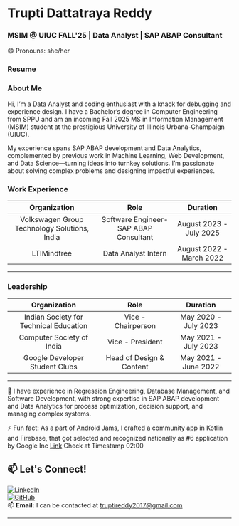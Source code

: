 # Trupti Dattatraya Reddy
### MSIM @ UIUC FALL'25 | Data Analyst | SAP ABAP Consultant 
😄 Pronouns: she/her

### Resume
<!--Link to download my latest [Resume](https://drive.google.com/file/d/1-aUZKl-i_NaILeQl1Ei_BEA-RKvM_Nd2/view?usp=sharing)-->

### About Me

 Hi, I’m a Data Analyst and coding enthusiast with a knack for debugging and experience design. I have a Bachelor’s degree in Computer Engineering from SPPU and am an incoming Fall 2025 MS in Information Management (MSIM) student at the prestigious University of Illinois Urbana-Champaign (UIUC).

My experience spans SAP ABAP development and Data Analytics, complemented by previous work in Machine Learning, Web Development, and Data Science—turning ideas into turnkey solutions. I’m passionate about solving complex problems and designing impactful experiences.
 
<!-- 👯 I'm currently seeking full-time opportunities in data analytics and software engineering roles where I can contribute, learn, upskill, and grow.-->

### Work Experience

|                 Organization                 |             Role                       |                Duration               |
|:--------------------------------------------:|:--------------------------------------:|:-------------------------------------:|
| Volkswagen Group Technology Solutions, India | Software Engineer-SAP ABAP Consultant  |          August 2023 - July 2025      |
|            LTIMindtree                       |      Data Analyst Intern               |          August 2022 - March 2022     |

---

### Leadership

|                 Organization                 |            Role             |                Duration               |
|:--------------------------------------------:|:---------------------------:|:-------------------------------------:|
|     Indian Society for Technical Education   |      Vice - Chairperson     |          May 2020 - July 2023         |
|            Computer Society of India         |       Vice - President      |          May 2021 - July 2023         |
|         Google Developer Student Clubs       |   Head of Design & Content  |          May 2021 - June 2022         |

---

🌱 I have experience in Regression Engineering, Database Management, and Software Development, with strong expertise in SAP ABAP development and Data Analytics for process optimization, decision support, and managing complex systems.

⚡ Fun fact: As a part of Android Jams, I crafted a community app in Kotlin and Firebase, that got selected and recognized nationally as #6 application by Google Inc [Link](https://youtu.be/Ha0aX8QSXnc) Check at Timestamp 02:00

## 📫 Let's Connect!  
[![LinkedIn](https://img.shields.io/badge/LinkedIn-TruptiDattatrayaReddy-blue?style=flat&logo=linkedin)](https://www.linkedin.com/in/truptireddy)  
[![GitHub](https://img.shields.io/badge/GitHub-truptireddy23-black?style=flat&logo=github)](https://github.com/truptireddy23)  
📫 **Email:** I can be contacted at [truptireddy2017@gmail.com](mailto:truptireddy2017@gmail.com)

---


<!--
**truptireddy23/truptireddy23** is a ✨ _special_ ✨ repository because its `README.md` (this file) appears on your GitHub profile.

Here are some ideas to get you started:

- 🔭 I’m currently working on ...
- 🌱 I’m currently learning ...
- 👯 I’m looking to collaborate on ...
- 🤔 I’m looking for help with ...
- 💬 Ask me about ...
- 📫 How to reach me: ...
- 😄 Pronouns: ...
- ⚡ Fun fact: ...
-->
